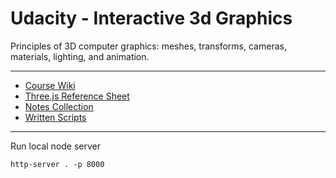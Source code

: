 # Udacity - Interactive 3d Graphics

Principles of 3D computer graphics: meshes, transforms, cameras, materials, lighting, and animation.

---

- [Course Wiki](https://www.udacity.com/wiki/cs291)
- [Three.js Reference Sheet](https://www.udacity.com/wiki/cs291/threejs-reference)
- [Notes Collection](https://www.udacity.com/wiki/cs291/instructor-comments)
- [Written Scripts](https://www.udacity.com/wiki/cs291#course-syllabus)

---

Run local node server

`http-server . -p 8000`